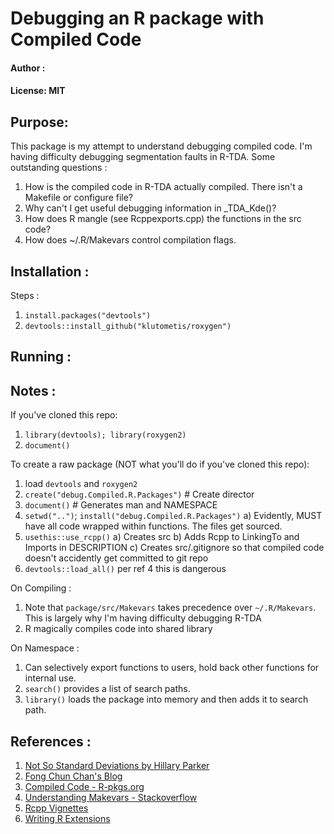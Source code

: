 # Debugging an R package with Compiled Code
#### Author : 
#### License: MIT 
## Purpose:
This package is my attempt to understand debugging compiled code. I'm having
difficulty debugging segmentation faults in R-TDA. Some outstanding questions :
1. How is the compiled code in R-TDA actually compiled. There isn't a Makefile or
   configure file?
2. Why can't I get useful debugging information in _TDA_Kde()?
3. How does R mangle (see Rcppexports.cpp) the functions in the src code?
4. How does ~/.R/Makevars control compilation flags.

## Installation :
Steps :
1. `install.packages("devtools")`
2. `devtools::install_github("klutometis/roxygen")`

## Running :

## Notes :
If you've cloned this repo:
1. `library(devtools); library(roxygen2)`
2. `document()`


To create a raw package (NOT what you'll do if you've cloned this repo): 
1. load `devtools` and `roxygen2`
2. `create("debug.Compiled.R.Packages")`    # Create director
3. `document()`                             # Generates man and NAMESPACE
4. `setwd("..")`; `install("debug.Compiled.R.Packages")`
    a) Evidently, MUST have all code wrapped within functions. The files get sourced.
5. `usethis::use_rcpp()` 
    a) Creates src
    b) Adds Rcpp to LinkingTo and Imports in DESCRIPTION
    c) Creates src/.gitignore so that compiled code doesn't accidently get
       committed to git repo
6. `devtools::load_all()` per ref 4 this is dangerous

On Compiling :
1. Note that `package/src/Makevars` takes precedence over `~/.R/Makevars`. This is
   largely why I'm having difficulty debugging R-TDA
2. R magically compiles code into shared library


On Namespace :
1. Can selectively export functions to users, hold back other functions for
   internal use.
2. `search()` provides a list of search paths.
3. `library()` loads the package into memory and then adds it to search path.


## References :
1. [Not So Standard Deviations by Hillary Parker](https://hilaryparker.com/2014/04/29/writing-an-r-package-from-scratch/)
2. [Fong Chun Chan's Blog](https://tinyheero.github.io/jekyll/update/2015/07/26/making-your-first-R-package.html)
3. [Compiled Code - R-pkgs.org](https://r-pkgs.org/src.html)
4. [Understanding Makevars - Stackoverflow](https://stackoverflow.com/a/43599233/4021436)
5. [Rcpp Vignettes](https://cran.r-project.org/web/packages/Rcpp/vignettes/Rcpp-package.pdf)
6. [Writing R Extensions](https://cran.r-project.org/doc/manuals/R-exts.html)
